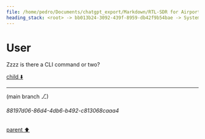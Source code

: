 ```yaml
---
file: /home/pedro/Documents/chatgpt_export/Markdown/RTL-SDR for Airport Broadcasts.md
heading_stack: <root> -> bb013b24-3092-439f-8959-db42f9b54bae -> System -> d927efc8-ebc0-4513-9b1a-c382f89937f7 -> System -> aaa2974b-2a43-49d9-bb4d-8d5ba31e6056 -> User -> 8ba95a48-504d-4c21-988a-9f2dd1bf1c3f -> Assistant -> Hardware and Software Requirements: -> Setup Steps: -> aaa24b05-31f8-42fc-84e2-4a44e22ebf99 -> User
---
```

# User

Zzzz is there a CLI command or two?

[child ⬇️](#88197d06-86d4-4db6-b492-c813068caaa4)

---

(main branch ⎇)
###### 88197d06-86d4-4db6-b492-c813068caaa4
[parent ⬆️](#aaa24b05-31f8-42fc-84e2-4a44e22ebf99)
